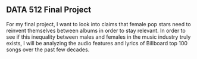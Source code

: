 ## DATA 512 Final Project

For my final project, I want to look into claims that female pop stars need to reinvent themselves between albums in order to stay relevant. In order to see if this inequality between males and females in the music industry truly exists, I will be analyzing the audio features and lyrics of Billboard top 100 songs over the past few decades. 